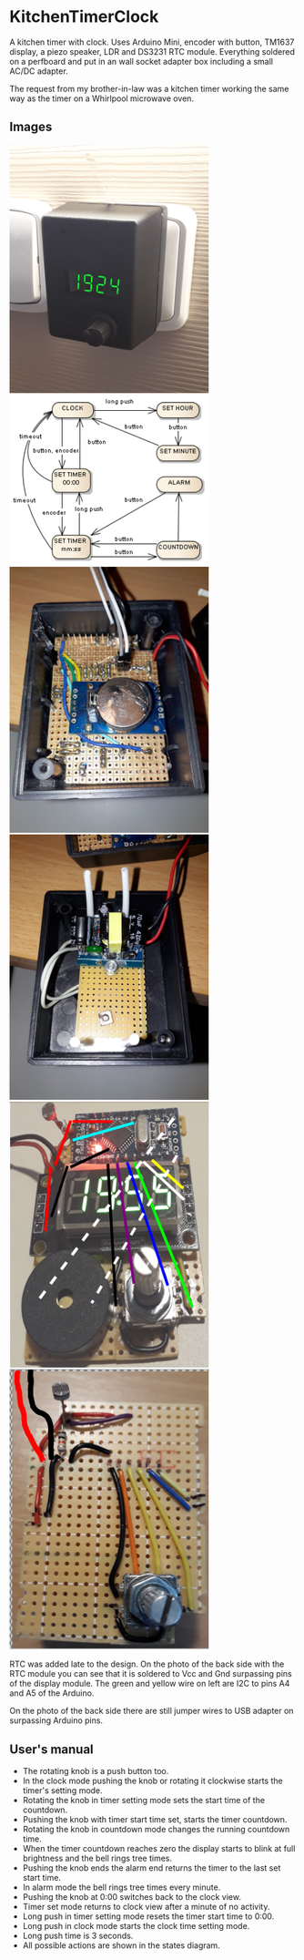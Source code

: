 # KitchenTimerClock

A kitchen timer with clock. Uses Arduino Mini, encoder with button, TM1637 display, a piezo speaker, LDR and DS3231 RTC module. Everything soldered on a perfboard and put in an wall socket adapter box including a small AC/DC adapter. 

The request from my brother-in-law was a kitchen timer working the same way as the timer on a Whirlpool microwave oven.

## Images

<img src="img/k-timer-working.jpg" width="350"><img src="img/k-timer-states.png" width="350">
<img src="img/k-timer-pboard-back.jpg" width="350"><img src="img/k-timer-power.jpg" width="350">
<img src="img/k-timer-pboard-front.png" width="350"><img src="img/k-timer-pboard-front-0.png" width="350">

RTC was added late to the design. On the photo of the back side with the RTC module you can see that it is soldered to Vcc and Gnd surpassing pins of the display module. The green and yellow wire on left are I2C to pins A4 and A5 of the Arduino.

On the photo of the back side there are still jumper wires to USB adapter on surpassing Arduino pins.

## User's manual

* The rotating knob is a push button too.
* In the clock mode pushing the knob or rotating it clockwise starts the timer's setting mode.
* Rotating the knob in timer setting mode sets the start time of the countdown.
* Pushing the knob with timer start time set, starts the timer countdown.
* Rotating the knob in countdown mode changes the running countdown time.
* When the timer countdown reaches zero the display starts to blink at full brightness and the bell rings tree times. 
* Pushing the knob ends the alarm end returns the timer to the last set start time.
* In alarm mode the bell rings tree times every minute.
* Pushing the knob at 0:00 switches back to the clock view.
* Timer set mode returns to clock view after a minute of no activity.
* Long push in timer setting mode resets the timer start time to 0:00.
* Long push in clock mode starts the clock time setting mode.
* Long push time is 3 seconds.
* All possible actions are shown in the states diagram.
